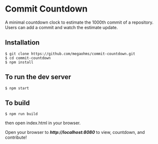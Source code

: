 # Commit Countdown

A minimal countdown clock to estimate the 1000th commit of a repository. Users can add a commit and watch the estimate update. 

## Installation

```
$ git clone https://github.com/megaohms/commit-countdown.git
$ cd commit-countdown
$ npm install
```

## To run the dev server

```
$ npm start
```

## To build
```
$ npm run build
```
then open index.html in your browser.

Open your browser to ***http://localhost:8080*** to view, countdown, and contribute!
